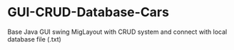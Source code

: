 # GUI-CRUD-Database-Cars
Base Java GUI swing MigLayout with CRUD system and connect with local database file (.txt)
